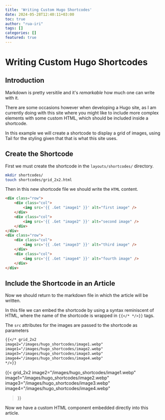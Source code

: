 ```yaml
---
title: 'Writing Custom Hugo Shortcodes'
date: 2024-05-28T12:40:11+03:00
toc: true
author: "rua-iri"
tags: []
categories: []
featured: true
---
```


# Writing Custom Hugo Shortcodes


## Introduction

Markdown is pretty versitile and it's _remarkable_ how much one can write with it.

There are some occasions however when developing a Hugo site, as I am currently doing with this site where you might like to include more complex elements with some custom HTML, which should be included inside a shortcode.

In this example we will create a shortcode to display a grid of images, using Tail for the styling given that that is what this site uses.



## Create the Shortcode

First we must create the shortcode in the `layouts/shortcodes/` directory.

```bash
mkdir shortcodes/
touch shortcodes/grid_2x2.html
```


Then in this new shortcode file we should write the `HTML` content.

```html
<div class="row">
    <div class="col">
        <img src='{{ .Get "image1" }}' alt="first image" />
    </div>
    <div class="col">
        <img src='{{ .Get "image2" }}' alt="second image" />
    </div>
</div>
<div class="row">
    <div class="col">
        <img src='{{ .Get "image3" }}' alt="third image" />
    </div>
    <div class="col">
        <img src='{{ .Get "image4" }}' alt="fourth image" />
    </div>
</div>
```




## Include the Shortcode in an Article

Now we should return to the markdown file in which the article will be written.

In this file we can embed the shortcode by using a syntax reminiscent of HTML, where the name of the shortcode is wrapped in `{{</* */>}}` tags. 

The `src` attributes for the images are passed to the shortcode as parameters



```markdown
{{</* grid_2x2 
image2="/images/hugo_shortcodes/image1.webp" 
image1="/images/hugo_shortcodes/image2.webp" 
image3="/images/hugo_shortcodes/image3.webp" 
image4="/images/hugo_shortcodes/image4.webp"
*/>}}
```


{{< grid_2x2 
image2="/images/hugo_shortcodes/image1.webp" 
image1="/images/hugo_shortcodes/image2.webp" 
image3="/images/hugo_shortcodes/image3.webp" 
image4="/images/hugo_shortcodes/image4.webp"
>}}



Now we have a custom HTML component embedded directly into this article.








